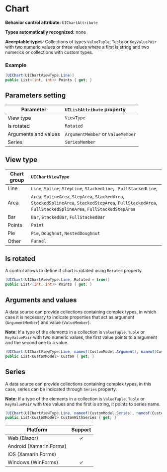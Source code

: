 # Chart

**Behavior control attribute:**  `UIChartAttribute`

**Types automatically recognized:** none

**Acceptable types**: Collections of types `ValueTuple`, `Tuple` or `KeyValuePair` with two numeric values or three values where a first is string and two numerics or collections with custom types.

### Example

```csharp
[UIChart(UIChartViewType.Line)]
public List<(int, int)> Points { get; }
```

## Parameters setting

| Parameter | `UIListAttribute` property | 
| -----------|:------------- 
| View type | `ViewType` |
| Is rotated | `Rotated` |
| Arguments and values | `ArgumentMember` or `ValueMember` |
| Series | `SeriesMember` |

## View type

| Chart group | `UIChartViewType` | 
| ------------- |:------------- 
| Line | `Line`, `Spline`, `StepLine`, `StackedLine`, ` FullStackedLine`, |
| Area | `Area`, `SplineArea`, `StepArea`, `StackedArea`, ` StackedSplineArea`, `StackedStepArea`, `FullStackedArea`, `FullStackedSplineArea`, `FullStackedStepArea`|
| Bar | `Bar`, `StackedBar`, `FullStackedBar` |
| Points | `Point` |
| Pie | `Pie`, `Doughnut`, `NestedDoughnut` |
| Other | `Funnel` |

## Is rotated
A control allows to define if chart is rotated using `Rotated` property.

```csharp
[UIChart(UIChartViewType.Line, Rotated = true)]
public List<(int, int)> Points { get; }
```

## Arguments and values 
A data source can provide collections containing complex types, in which case it is necessary to indicate properties that act as argument (`ArgumentMember`) and value (`ValueMember`).

**Note:** If a type of the elements in a collection is `ValueTuple`, `Tuple` or `KeyValuePair` with two numeric values, the first value points to a argument and the second one to a value.

```csharp
[UIChart(UIChartViewType.Line, nameof(CustomModel.Argument), nameof(CustomModel.Value))]
public List<CustomModel> Custom { get; }
```

## Series
A data source can provide collections containing complex types, in this case, series can be indicated through `Series` property.

**Note:** If a type of the elements in a collection is `ValueTuple`, `Tuple` or `KeyValuePair` with tree values and the first is string, it points to series name.

```csharp
[UIChart(UIChartViewType.Line, nameof(CustomModel.Series), nameof(CustomModel.Argument), nameof(CustomModel.Value))]
public List<CustomModel> CustomWithSeries { get; }
```

| Platform | Support | 
| -----------|:-------------:| 
| Web (Blazor) | &check; |
| Android (Xamarin.Forms) |  |
| iOS (Xamarin.Forms) |  |
| Windows (WinForms) | &check; |